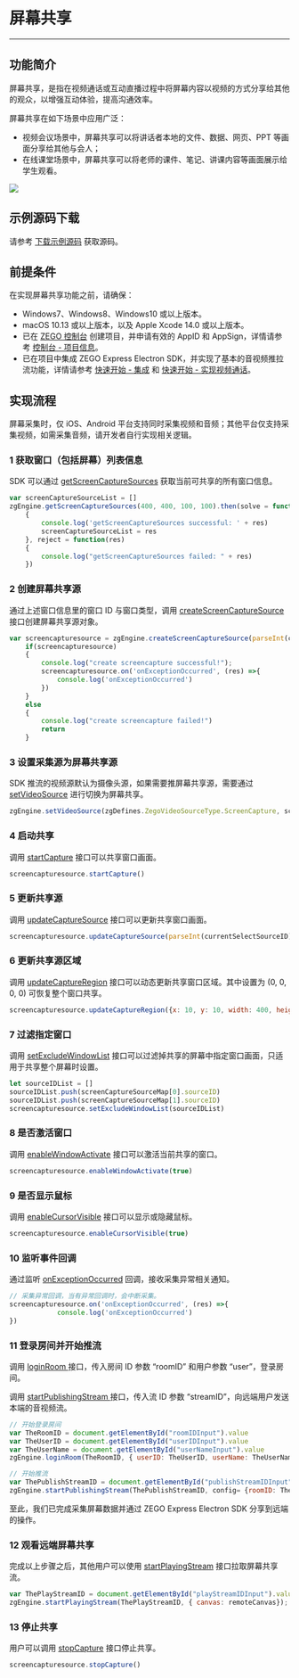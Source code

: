# 屏幕共享

- - -

## 功能简介

屏幕共享，是指在视频通话或互动直播过程中将屏幕内容以视频的方式分享给其他的观众，以增强互动体验，提高沟通效率。

屏幕共享在如下场景中应用广泛：

- 视频会议场景中，屏幕共享可以将讲话者本地的文件、数据、网页、PPT 等画面分享给其他与会人；
- 在线课堂场景中，屏幕共享可以将老师的课件、笔记、讲课内容等画面展示给学生观看。

<Frame width="512" height="auto" caption=""><img src="https://doc-media.zego.im/sdk-doc/Pics/Express/screen_share_scene_new.png" /></Frame>

## 示例源码下载

请参考 [下载示例源码](https://doc-zh.zego.im/article/3129) 获取源码。

## 前提条件

在实现屏幕共享功能之前，请确保：

- Windows7、Windows8、Windows10 或以上版本。
- macOS 10.13 或以上版本，以及 Apple Xcode 14.0 或以上版本。
- 已在 [ZEGO 控制台](https://console.zego.im) 创建项目，并申请有效的 AppID 和 AppSign，详情请参考 [控制台 - 项目信息](/console/project-info)。
- 已在项目中集成 ZEGO Express Electron SDK，并实现了基本的音视频推拉流功能，详情请参考 [快速开始 - 集成](https://doc-zh.zego.im/article/1240) 和 [快速开始 - 实现视频通话](https://doc-zh.zego.im/article/7635)。


## 实现流程

<Warning title="注意">
屏幕采集时，仅 iOS、Android 平台支持同时采集视频和音频；其他平台仅支持采集视频，如需采集音频，请开发者自行实现相关逻辑。
</Warning>

### 1 获取窗口（包括屏幕）列表信息

SDK 可以通过 [getScreenCaptureSources](https://doc-zh.zego.im/article/api?doc=Express_Video_SDK_API~javascript_electron~class~ZegoExpressEngine#get-screen-capture-sources) 获取当前可共享的所有窗口信息。

```js
var screenCaptureSourceList = []
zgEngine.getScreenCaptureSources(400, 400, 100, 100).then(solve = function(res)
    {
        console.log('getScreenCaptureSources successful: ' + res)
        screenCaptureSourceList = res
    }, reject = function(res)
    {
        console.log("getScreenCaptureSources failed: " + res)
    })
```

### 2 创建屏幕共享源

通过上述窗口信息里的窗口 ID 与窗口类型，调用 [createScreenCaptureSource](https://doc-zh.zego.im/article/api?doc=Express_Video_SDK_API~javascript_electron~class~ZegoExpressEngine#create-screen-capture-source) 接口创建屏幕共享源对象。

```js
var screencapturesource = zgEngine.createScreenCaptureSource(parseInt(currentSelectSourceID), getScreenCaptureType(currentSelectSourceID))
    if(screencapturesource)
    {
        console.log("create screencapture successful!");
        screencapturesource.on('onExceptionOccurred', (res) =>{
            console.log('onExceptionOccurred')
        })
    }
    else
    {
        console.log("create screencapture failed!")
        return
    }
```

### 3 设置采集源为屏幕共享源

SDK 推流的视频源默认为摄像头源，如果需要推屏幕共享源，需要通过 [setVideoSource](https://doc-zh.zego.im/article/api?doc=Express_Video_SDK_API~javascript_electron~class~ZegoExpressEngine#set-video-source) 进行切换为屏幕共享。

```js
zgEngine.setVideoSource(zgDefines.ZegoVideoSourceType.ScreenCapture, screencapturesource.getIndex(), zgDefines.ZegoPublishChannel.Main)
```

### 4 启动共享

调用 [startCapture](https://doc-zh.zego.im/article/api?doc=Express_Video_SDK_API~javascript_electron~class~ZegoScreenCaptureSource#start-capture) 接口可以共享窗口画面。

```js
screencapturesource.startCapture()
```

### 5 更新共享源

调用 [updateCaptureSource](https://doc-zh.zego.im/article/api?doc=Express_Video_SDK_API~javascript_electron~class~ZegoScreenCaptureSource#update-capture-source) 接口可以更新共享窗口画面。

```js
screencapturesource.updateCaptureSource(parseInt(currentSelectSourceID), zgDefines.ZegoScreenCaptureSourceType.Window)
```

### 6 更新共享源区域

调用 [updateCaptureRegion](https://doc-zh.zego.im/article/api?doc=Express_Video_SDK_API~javascript_electron~class~ZegoScreenCaptureSource#update-capture-region) 接口可以动态更新共享窗口区域。其中设置为 (0, 0, 0, 0) 可恢复整个窗口共享。


```js
screencapturesource.updateCaptureRegion({x: 10, y: 10, width: 400, height: 400})
```

### 7 过滤指定窗口

调用 [setExcludeWindowList](https://doc-zh.zego.im/article/api?doc=Express_Video_SDK_API~javascript_electron~class~ZegoScreenCaptureSource#set-exclude-window-list) 接口可以过滤掉共享的屏幕中指定窗口画面，只适用于共享整个屏幕时设置。

```js
let sourceIDList = []
sourceIDList.push(screenCaptureSourceMap[0].sourceID)
sourceIDList.push(screenCaptureSourceMap[1].sourceID)
screencapturesource.setExcludeWindowList(sourceIDList)
```

### 8 是否激活窗口

调用 [enableWindowActivate](https://doc-zh.zego.im/article/api?doc=Express_Video_SDK_API~javascript_electron~class~ZegoScreenCaptureSource#enable-window-activate) 接口可以激活当前共享的窗口。

```js
screencapturesource.enableWindowActivate(true)
```

### 9 是否显示鼠标

调用 [enableCursorVisible](https://doc-zh.zego.im/article/api?doc=Express_Video_SDK_API~javascript_electron~class~ZegoScreenCaptureSource#enable-cursor-visible) 接口可以显示或隐藏鼠标。

```js
screencapturesource.enableCursorVisible(true)
```

### 10 监听事件回调

通过监听 [onExceptionOccurred](https://doc-zh.zego.im/article/21395#onExceptionOccurred) 回调，接收采集异常相关通知。

```js
// 采集异常回调，当有异常回调时，会中断采集。
screencapturesource.on('onExceptionOccurred', (res) =>{
            console.log('onExceptionOccurred')
})
```

### 11 登录房间并开始推流

调用 [loginRoom ](https://doc-zh.zego.im/article/api?doc=Express_Video_SDK_API~javascript_electron~class~ZegoExpressEngine#login-room) 接口，传入房间 ID 参数 “roomID” 和用户参数 “user”，登录房间。

调用 [startPublishingStream ](https://doc-zh.zego.im/article/api?doc=Express_Video_SDK_API~javascript_electron~class~ZegoExpressEngine#start-publishing-stream) 接口，传入流 ID 参数 “streamID”，向远端用户发送本端的音视频流。


```js
// 开始登录房间
var TheRoomID = document.getElementById("roomIDInput").value
var TheUserID = document.getElementById("userIDInput").value
var TheUserName = document.getElementById("userNameInput").value
zgEngine.loginRoom(TheRoomID, { userID: TheUserID, userName: TheUserName});

// 开始推流
var ThePublishStreamID = document.getElementById("publishStreamIDInput").value
zgEngine.startPublishingStream(ThePublishStreamID, config= {roomID: TheRoomID}, zgDefines.ZegoPublishChannel.Main);

```

至此，我们已完成采集屏幕数据并通过 ZEGO Express Electron SDK 分享到远端的操作。

### 12 观看远端屏幕共享

完成以上步骤之后，其他用户可以使用 [startPlayingStream](https://doc-zh.zego.im/article/api?doc=Express_Video_SDK_API~javascript_electron~class~ZegoExpressEngine#start-playing-stream) 接口拉取屏幕共享流。

```js
var ThePlayStreamID = document.getElementById("playStreamIDInput").value
zgEngine.startPlayingStream(ThePlayStreamID, { canvas: remoteCanvas});
```
### 13 停止共享

用户可以调用 [stopCapture](https://doc-zh.zego.im/article/api?doc=Express_Video_SDK_API~javascript_electron~class~ZegoScreenCaptureSource#stop-capture) 接口停止共享。

```js
screencapturesource.stopCapture()
```
